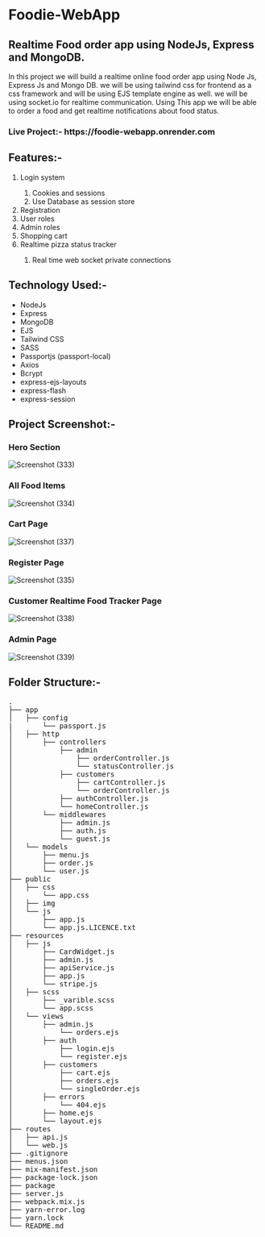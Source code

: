 # Foodie-WebApp
<h2>Realtime Food order app using NodeJs, Express and MongoDB.</h2>
<p>In this project we will build a realtime online food order app using Node Js, Express Js and Mongo DB. we will be using tailwind css for frontend as a css framework and will be using EJS template engine as well. we will be using socket.io for realtime communication. Using This app we will be able to order a food and get realtime notifications about food status.</p>

<h3>Live Project:- https://foodie-webapp.onrender.com </h3>


<h2>Features:-</h2>
<ol>
    <li>Login system</li>
        <ol>
            <li>Cookies and sessions</li>
            <li>Use Database as session store</li>
        </ol>
    <li>Registration</li> 
    <li>User roles</li>
    <li>Admin roles</li>
    <li>Shopping cart</li> 
    <li>Realtime pizza status tracker</li>
        <ol>
            <li>Real time web socket private connections</li>
        </ol>
</ol>


<h2>Technology Used:-</h2>
<ul>
<li>NodeJs</li>
<li>Express</li>
<li>MongoDB</li>
<li>EJS</li>
<li>Tailwind CSS</li>
<li>SASS</li>
<li>Passportjs (passport-local)</li>
<li>Axios</li>
<li>Bcrypt</li>
<li>express-ejs-layouts</li>
<li>express-flash</li>
<li>express-session</li>
</ul>


<h2>Project Screenshot:- </h2>
<h3>Hero Section</h3>

![Screenshot (333)](https://github.com/shubhamkr83/Foodie-WebApp/assets/72254047/56eb1756-df78-4285-b138-e216ee34b385)

<h3>All Food Items</h3>

![Screenshot (334)](https://github.com/shubhamkr83/Foodie-WebApp/assets/72254047/d34e0cb1-334a-4c84-a9e0-23a62ac2e4d5)


<h3>Cart Page</h3>

![Screenshot (337)](https://user-images.githubusercontent.com/72254047/232264866-eaacc611-fa6e-4784-95f3-0811d71639d7.png)

<h3>Register Page</h3>

![Screenshot (335)](https://user-images.githubusercontent.com/72254047/232264894-22330503-6413-483a-b2f1-1b0fc4cceb90.png)

<h3>Customer Realtime Food Tracker Page</h3>

![Screenshot (338)](https://user-images.githubusercontent.com/72254047/232264926-3e7011d0-1a0f-492e-8aeb-886826e9e403.png)

<h3>Admin Page</h3>

![Screenshot (339)](https://user-images.githubusercontent.com/72254047/232266233-f972e5be-3e3f-4416-a744-5ea8ac2f880f.png)


<h2>Folder Structure:-</h2>
<pre>
.
├── app
│   ├── config
|       └── passport.js
│   ├── http
│       ├── controllers
│           ├── admin
│               ├── orderController.js
│               └── statusController.js
│           ├── customers
│               ├── cartController.js
│               └── orderController.js
│           ├── authController.js
│           └── homeController.js
│       └── middlewares 
│           ├── admin.js
│           ├── auth.js
│           └── guest.js
│   └── models
│       ├── menu.js
│       ├── order.js
│       └── user.js 
├── public     
│   ├── css
│       └── app.css
│   ├── img
│   └── js
│       ├── app.js
│       └── app.js.LICENCE.txt
├── resources 
│   ├── js
│       ├── CardWidget.js
│       ├── admin.js
│       ├── apiService.js
│       ├── app.js
│       └── stripe.js
│   ├── scss
│       ├── _varible.scss
│       └── app.scss
│   └── views
│       ├── admin.js
│           └── orders.ejs
│       ├── auth
│           ├── login.ejs
│           └── register.ejs
│       ├── customers
│           ├── cart.ejs
│           ├── orders.ejs
│           └── singleOrder.ejs
│       ├── errors
│           └── 404.ejs
│       ├── home.ejs
│       └── layout.ejs
├── routes
│   ├── api.js
│   └── web.js
├── .gitignore           
├── menus.json
├── mix-manifest.json                  
├── package-lock.json                   
├── package          
├── server.js
├── webpack.mix.js                
├── yarn-error.log                 
├── yarn.lock                 
└── README.md
</pre>

